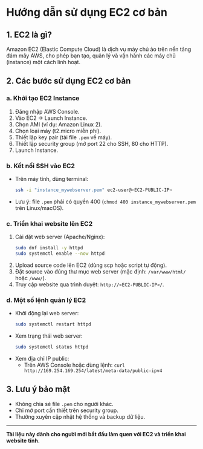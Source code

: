 # Hướng dẫn sử dụng EC2 cơ bản

## 1. EC2 là gì?
Amazon EC2 (Elastic Compute Cloud) là dịch vụ máy chủ ảo trên nền tảng đám mây AWS, cho phép bạn tạo, quản lý và vận hành các máy chủ (instance) một cách linh hoạt.

## 2. Các bước sử dụng EC2 cơ bản

### a. Khởi tạo EC2 Instance
1. Đăng nhập AWS Console.
2. Vào EC2 → Launch Instance.
3. Chọn AMI (ví dụ: Amazon Linux 2).
4. Chọn loại máy (t2.micro miễn phí).
5. Thiết lập key pair (tải file `.pem` về máy).
6. Thiết lập security group (mở port 22 cho SSH, 80 cho HTTP).
7. Launch Instance.

### b. Kết nối SSH vào EC2
- Trên máy tính, dùng terminal:
  ```sh
  ssh -i "instance_mywebserver.pem" ec2-user@<EC2-PUBLIC-IP>
  ```
- Lưu ý: file `.pem` phải có quyền 400 (`chmod 400 instance_mywebserver.pem` trên Linux/macOS).

### c. Triển khai website lên EC2
1. Cài đặt web server (Apache/Nginx):
   ```sh
   sudo dnf install -y httpd
   sudo systemctl enable --now httpd
   ```
2. Upload source code lên EC2 (dùng scp hoặc script tự động).
3. Đặt source vào đúng thư mục web server (mặc định: `/var/www/html/` hoặc `/www/`).
4. Truy cập website qua trình duyệt: `http://<EC2-PUBLIC-IP>/`.

### d. Một số lệnh quản lý EC2
- Khởi động lại web server:
  ```sh
  sudo systemctl restart httpd
  ```
- Xem trạng thái web server:
  ```sh
  sudo systemctl status httpd
  ```
- Xem địa chỉ IP public:
  - Trên AWS Console hoặc dùng lệnh: `curl http://169.254.169.254/latest/meta-data/public-ipv4`

## 3. Lưu ý bảo mật
- Không chia sẻ file `.pem` cho người khác.
- Chỉ mở port cần thiết trên security group.
- Thường xuyên cập nhật hệ thống và backup dữ liệu.

---
**Tài liệu này dành cho người mới bắt đầu làm quen với EC2 và triển khai website tĩnh.**
